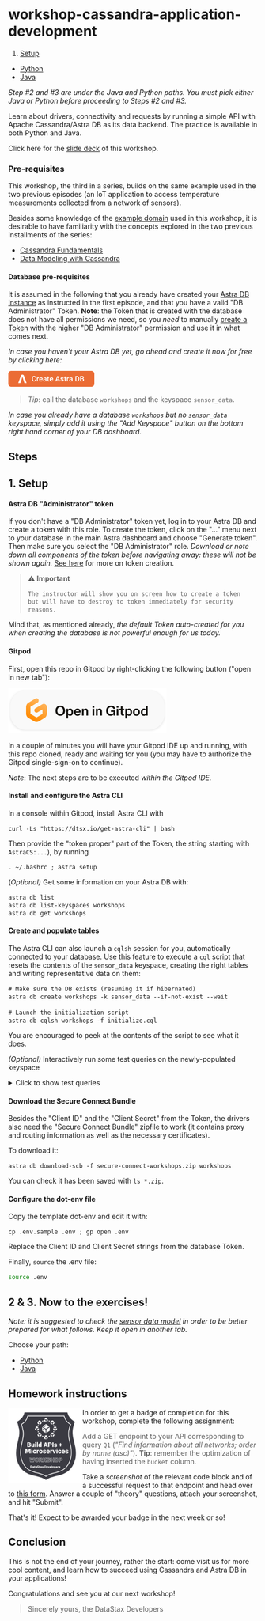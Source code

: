 # workshop-cassandra-application-development

1. [Setup](#1-database-setup)

- [Python](python/Python_README.md)
- [Java](java/Java_README.md)

_Step #2 and #3 are under the Java and Python paths.  You must pick either Java or Python before proceeding to Steps #2 and #3._

Learn about drivers, connectivity and requests by running a simple API with
Apache Cassandra/Astra DB as its data backend. The practice is available in both
Python and Java.

Click here for the [slide deck](slides/java-and-python-apps-with-cassandra-slides.pdf) of this workshop.

### Pre-requisites

This workshop, the third in a series, builds on the same example used in the two previous episodes (an IoT application to access temperature measurements collected from a network of sensors).

Besides some knowledge of the [example domain](https://www.datastax.com/learn/data-modeling-by-example/sensor-data-model) used in this workshop, it is desirable to have familiarity with the concepts explored in the two previous installments of the series:

- [Cassandra Fundamentals](https://github.com/datastaxdevs/workshop-cassandra-fundamentals)
- [Data Modeling with Cassandra](https://github.com/datastaxdevs/workshop-cassandra-data-modeling)

#### Database pre-requisites

It is assumed in the following that you already have created your [Astra DB instance](https://github.com/datastaxdevs/workshop-cassandra-fundamentals#4-create-your-astra-db-instance) as instructed in the first episode, and that you have a valid "DB Administrator" Token.
**Note**: the Token that is created with the database does not have all permissions we need, so you _need_ to manually [create a Token](https://awesome-astra.github.io/docs/pages/astra/create-token/) with the higher "DB Administrator" permission and use it in what comes next.

_In case you haven't your Astra DB yet, go ahead and create it now for free by clicking here:_

<a href="https://astra.dev/yt-8-10"><img src="images/create_astra_db_button.png?raw=true" /></a>

> _Tip_: call the database `workshops` and the keyspace `sensor_data`.

_In case you already have a database `workshops` but no `sensor_data` keyspace,
simply add it using the "Add Keyspace" button on the bottom right hand corner of your DB dashboard._

## Steps

## 1. Setup

#### Astra DB "Administrator" token

If you don't have a "DB Administrator" token yet, log in to your Astra DB
and create a token with this role.
To create the token, click on the "..." menu next to your database in the main
Astra dashboard and choose "Generate token". Then make sure you select the "DB Administrator" role.
_Download or note down all components of the token before navigating away:
these will not be shown again._
[See here](https://awesome-astra.github.io/docs/pages/astra/create-token/)
for more on token creation.

> **⚠️ Important**
> ```
> The instructor will show you on screen how to create a token
> but will have to destroy to token immediately for security reasons.
> ```

Mind that, as mentioned already, _the default Token auto-created for you when
creating the database is not powerful enough for us today._

#### Gitpod

First, open this repo in Gitpod by right-clicking the following button ("open in new tab"):

<a href="https://gitpod.io/#https://github.com/datastaxdevs/workshop-cassandra-application-development"><img src="images/open_in_gitpod.svg?raw=true" /></a>

In a couple of minutes you will have your Gitpod IDE up and running, with this repo cloned, ready and waiting for you (you may have to authorize the Gitpod single-sign-on to continue).

_Note_: The next steps are to be executed _within the Gitpod IDE._

#### Install and configure the Astra CLI

In a console within Gitpod, install Astra CLI with

```
curl -Ls "https://dtsx.io/get-astra-cli" | bash
```

Then provide the "token proper" part of the Token, the string starting with `AstraCS:...`), by running

```
. ~/.bashrc ; astra setup
```

(_Optional)_ Get some information on your Astra DB with:

```
astra db list
astra db list-keyspaces workshops
astra db get workshops
```

#### Create and populate tables

The Astra CLI can also launch a `cqlsh` session for you, automatically connected to your database. Use this feature to execute a `cql` script that resets the contents of the `sensor_data` keyspace, creating the right tables and writing representative data on them:

```
# Make sure the DB exists (resuming it if hibernated)
astra db create workshops -k sensor_data --if-not-exist --wait

# Launch the initialization script
astra db cqlsh workshops -f initialize.cql
```

You are encouraged to peek at the contents of the script to see what it does.

_(Optional)_ Interactively run some test queries on the newly-populated keyspace

<details><summary>Click to show test queries</summary>

Open an interactive `cqlsh` shell with:

```
astra db cqlsh workshops -k sensor_data
```

Now you can copy-paste any of the queries below and execute them with the <kbd>Enter</kbd> key:

```
-- Q1 (note 'all' is the only partition key in this table)
SELECT  name, description, region, num_sensors
FROM    networks
WHERE   bucket = 'all';

-- Q2
SELECT  date_hour, avg_temperature, latitude, longitude, sensor
FROM    temperatures_by_network
WHERE   network    = 'forest-net'
  AND   week       = '2020-07-05'
  AND   date_hour >= '2020-07-05'
  AND   date_hour  < '2020-07-07';

-- Q3
SELECT  *
FROM    sensors_by_network
WHERE   network = 'forest-net';

-- Q4
SELECT  timestamp, value
FROM    temperatures_by_sensor
WHERE   sensor = 's1003'
  AND   date   = '2020-07-06';
```

To close `cqlsh` and get back to the shell prompt, execute the `EXIT` command.

</details>

#### Download the Secure Connect Bundle

Besides the "Client ID" and the "Client Secret" from the Token, the drivers also need the "Secure Connect Bundle" zipfile to work (it contains proxy and routing information as well as the necessary certificates).

To download it:

```
astra db download-scb -f secure-connect-workshops.zip workshops
```

You can check it has been saved with `ls *.zip`.

#### Configure the dot-env file

Copy the template dot-env and edit it with:

```
cp .env.sample .env ; gp open .env
```

Replace the Client ID and Client Secret strings from the database Token.

Finally, `source` the .env file:

```bash
source .env
```

## 2 & 3. Now to the exercises!

_Note: it is suggested to check the [sensor data model](https://www.datastax.com/learn/data-modeling-by-example/sensor-data-model) in order to be better prepared for what follows. Keep it open in another tab._

Choose your path:

- [Python](python/Python_README.md)
- [Java](java/Java_README.md)

## Homework instructions

<img src="images/api-micro.png?raw=true" width="150" align="left" />

In order to get a badge of completion for this workshop, complete the following assignment:

> Add a GET endpoint to your API corresponding to query `Q1`
> (_"Find information about all networks; order by name (asc)"_).
> **Tip**: remember the optimization of having inserted the `bucket` column.

Take a _screenshot_ of the relevant code block and of a successful request to that endpoint and head over to [this form](https://dtsx.io/homework-appdev). Answer a couple of "theory" questions, attach your screenshot, and hit "Submit".

That's it! Expect to be awarded your badge in the next week or so!

## Conclusion

This is not the end of your journey, rather the start: come visit us for more cool content, and learn how to succeed using Cassandra and Astra DB in your applications!

Congratulations and see you at our next workshop!

> Sincerely yours, the DataStax Developers
>
